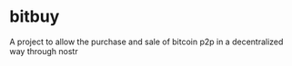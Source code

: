 # bitbuy
A project to allow the purchase and sale of bitcoin p2p in a decentralized way through nostr
